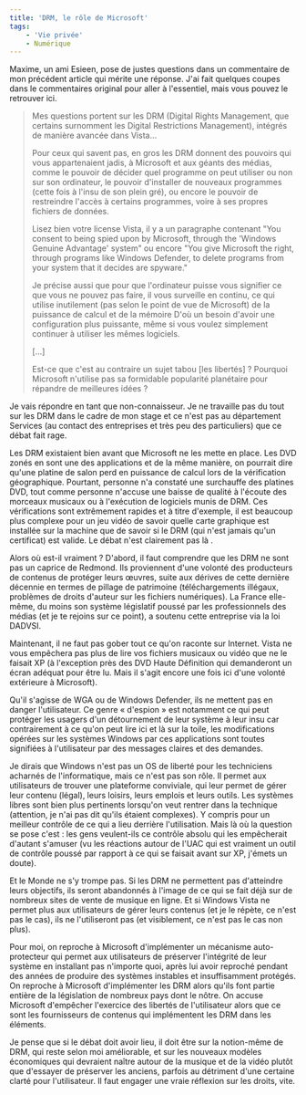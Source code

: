 ```yaml
---
title: 'DRM, le rôle de Microsoft'
tags:
    - 'Vie privée'
    - Numérique
---
```


Maxime, un ami Esieen, pose de justes questions dans un commentaire de mon précédent article qui mérite une réponse. J'ai fait quelques coupes dans le commentaires original pour aller à l'essentiel, mais vous pouvez le retrouver ici.

> Mes questions portent sur les DRM (Digital Rights Management, que certains surnomment les Digital Restrictions Management), intégrés de manière avancée dans Vista…
>
> Pour ceux qui savent pas, en gros les DRM donnent des pouvoirs qui vous appartenaient jadis, à Microsoft et aux géants des médias, comme le pouvoir de décider quel programme on peut utiliser ou non sur son ordinateur, le pouvoir d'installer de nouveaux programmes (cette fois à l'insu de son plein gré), ou encore le pouvoir de restreindre l'accès à certains programmes, voire à ses propres fichiers de données.
>
> Lisez bien votre license Vista, il y a un paragraphe contenant "You consent to being spied upon by Microsoft, through the 'Windows Genuine Advantage' system" ou encore "You give Microsoft the right, through programs like Windows Defender, to delete programs from your system that it decides are spyware."
>
> Je précise aussi que pour que l'ordinateur puisse vous signifier ce que vous ne pouvez pas faire, il vous surveille en continu, ce qui utilise inutilement (pas selon le point de vue de Microsoft) de la puissance de calcul et de la mémoire D'où un besoin d'avoir une configuration plus puissante, même si vous voulez simplement continuer à utiliser les mêmes logiciels.
>
> […]
>
> Est-ce que c'est au contraire un sujet tabou [les libertés]&nbsp;? Pourquoi Microsoft n'utilise pas sa formidable popularité planétaire pour répandre de meilleures idées&nbsp;?

Je vais répondre en tant que non-connaisseur. Je ne travaille pas du tout sur les DRM dans le cadre de mon stage et ce n'est pas au département Services (au contact des entreprises et très peu des particuliers) que ce débat fait rage.

Les DRM existaient bien avant que Microsoft ne les mette en place. Les DVD zonés en sont une des applications et de la même manière, on pourrait dire qu'une platine de salon perd en puissance de calcul lors de la vérification géographique.
Pourtant, personne n'a constaté une surchauffe des platines DVD, tout comme personne n'accuse une baisse de qualité à l'écoute des morceaux musicaux ou à l'exécution de logiciels munis de DRM. Ces vérifications sont extrêmement rapides et à titre d'exemple, il est beaucoup plus complexe pour un jeu vidéo de savoir quelle carte graphique est installée sur la machine que de savoir si le DRM (qui n'est jamais qu'un certificat) est valide. Le débat n'est clairement pas là .

Alors où est-il vraiment&nbsp;? D'abord, il faut comprendre que les DRM ne sont pas un caprice de Redmond. Ils proviennent d'une volonté des producteurs de contenus de protéger leurs œuvres, suite aux dérives de cette dernière décennie en termes de pillage de patrimoine (téléchargements illégaux, problèmes de droits d'auteur sur les fichiers numériques). La France elle-même, du moins son système législatif poussé par les professionnels des médias (et je te rejoins sur ce point), a soutenu cette entreprise via la loi DADVSI.

Maintenant, il ne faut pas gober tout ce qu'on raconte sur Internet. Vista ne vous empêchera pas plus de lire vos fichiers musicaux ou vidéo que ne le faisait XP (à l'exception près des DVD Haute Définition qui demanderont un écran adéquat pour être lu. Mais il s'agit encore une fois ici d'une volonté extérieure à Microsoft).

Qu'il s'agisse de WGA ou de Windows Defender, ils ne mettent pas en danger l'utilisateur. Ce genre «&nbsp;d'espion&nbsp;» est notamment ce qui peut protéger les usagers d'un détournement de leur système à leur insu car contrairement à ce qu'on peut lire ici et là sur la toile, les modifications opérées sur les systèmes Windows par ces applications sont toutes signifiées à l'utilisateur par des messages claires et des demandes.

Je dirais que Windows n'est pas un OS de liberté pour les techniciens acharnés de l'informatique, mais ce n'est pas son rôle. Il permet aux utilisateurs de trouver une plateforme conviviale, qui leur permet de gérer leur contenu (légal), leurs loisirs, leurs emplois et leurs outils. Les systèmes libres sont bien plus pertinents lorsqu'on veut rentrer dans la technique (attention, je n'ai pas dit qu'ils étaient complexes). Y compris pour un meilleur contrôle de ce qui a lieu derrière l'utilisation. Mais là où la question se pose c'est&nbsp;: les gens veulent-ils ce contrôle absolu qui les empêcherait d'autant s'amuser (vu les réactions autour de l'UAC qui est vraiment un outil de contrôle poussé par rapport à ce qui se faisait avant sur XP, j'émets un doute).

Et le Monde ne s'y trompe pas. Si les DRM ne permettent pas d'atteindre leurs objectifs, ils seront abandonnés à l'image de ce qui se fait déjà sur de nombreux sites de vente de musique en ligne. Et si Windows Vista ne permet plus aux utilisateurs de gérer leurs contenus (et je le répète, ce n'est pas le cas), ils ne l'utiliseront pas (et visiblement, ce n'est pas le cas non plus).

Pour moi, on reproche à Microsoft d'implémenter un mécanisme auto-protecteur qui permet aux utilisateurs de préserver l'intégrité de leur système en installant pas n'importe quoi, après lui avoir reproché pendant des années de produire des systèmes instables et insuffisamment protégés. On reproche à Microsoft d'implémenter les DRM alors qu'ils font partie entière de la législation de nombreux pays dont le nôtre. On accuse Microsoft d'empêcher l'exercice des libertés de l'utilisateur alors que ce sont les fournisseurs de contenus qui implémentent les DRM dans les éléments.

Je pense que si le débat doit avoir lieu, il doit être sur la notion-même de DRM, qui reste selon moi améliorable, et sur les nouveaux modèles économiques qui devraient naître autour de la musique et de la vidéo plutôt que d'essayer de préserver les anciens, parfois au détriment d'une certaine clarté pour l'utilisateur. Il faut engager une vraie réflexion sur les droits, vite.
